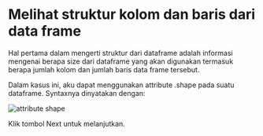 # Melihat struktur kolom dan baris dari data frame

Hal pertama dalam mengerti struktur dari dataframe adalah informasi mengenai berapa size dari dataframe yang akan digunakan termasuk berapa jumlah kolom dan jumlah baris data frame tersebut.

Dalam kasus ini, aku dapat menggunakan attribute .shape pada suatu dataframe. Syntaxnya dinyatakan dengan:

![attribute shape](https://iili.io/Q38NAN.png)

Klik tombol Next untuk melanjutkan.
